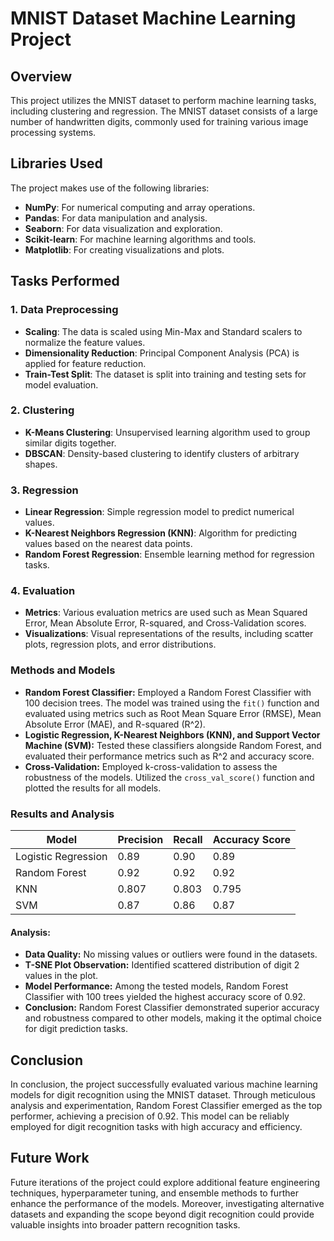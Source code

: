 # MNIST Dataset Machine Learning Project

## Overview
This project utilizes the MNIST dataset to perform machine learning tasks, including clustering and regression. The MNIST dataset consists of a large number of handwritten digits, commonly used for training various image processing systems.

## Libraries Used
The project makes use of the following libraries:
- **NumPy**: For numerical computing and array operations.
- **Pandas**: For data manipulation and analysis.
- **Seaborn**: For data visualization and exploration.
- **Scikit-learn**: For machine learning algorithms and tools.
- **Matplotlib**: For creating visualizations and plots.

## Tasks Performed
### 1. Data Preprocessing
- **Scaling**: The data is scaled using Min-Max and Standard scalers to normalize the feature values.
- **Dimensionality Reduction**: Principal Component Analysis (PCA) is applied for feature reduction.
- **Train-Test Split**: The dataset is split into training and testing sets for model evaluation.

### 2. Clustering
- **K-Means Clustering**: Unsupervised learning algorithm used to group similar digits together.
- **DBSCAN**: Density-based clustering to identify clusters of arbitrary shapes.

### 3. Regression
- **Linear Regression**: Simple regression model to predict numerical values.
- **K-Nearest Neighbors Regression (KNN)**: Algorithm for predicting values based on the nearest data points.
- **Random Forest Regression**: Ensemble learning method for regression tasks.

### 4. Evaluation
- **Metrics**: Various evaluation metrics are used such as Mean Squared Error, Mean Absolute Error, R-squared, and Cross-Validation scores.
- **Visualizations**: Visual representations of the results, including scatter plots, regression plots, and error distributions.

### Methods and Models

- **Random Forest Classifier:** Employed a Random Forest Classifier with 100 decision trees. The model was trained using the `fit()` function and evaluated using metrics such as Root Mean Square Error (RMSE), Mean Absolute Error (MAE), and R-squared (R^2).
- **Logistic Regression, K-Nearest Neighbors (KNN), and Support Vector Machine (SVM):** Tested these classifiers alongside Random Forest, and evaluated their performance metrics such as R^2 and accuracy score.
- **Cross-Validation:** Employed k-cross-validation to assess the robustness of the models. Utilized the `cross_val_score()` function and plotted the results for all models.

### Results and Analysis

| Model                | Precision | Recall | Accuracy Score |
|----------------------|-----------|--------|----------------|
| Logistic Regression  | 0.89      | 0.90   | 0.89           |
| Random Forest        | 0.92      | 0.92   | 0.92           |
| KNN                  | 0.807     | 0.803  | 0.795          |
| SVM                  | 0.87      | 0.86   | 0.87           |

#### Analysis:

- **Data Quality:** No missing values or outliers were found in the datasets.
- **T-SNE Plot Observation:** Identified scattered distribution of digit 2 values in the plot.
- **Model Performance:** Among the tested models, Random Forest Classifier with 100 trees yielded the highest accuracy score of 0.92.
- **Conclusion:** Random Forest Classifier demonstrated superior accuracy and robustness compared to other models, making it the optimal choice for digit prediction tasks.

## Conclusion

In conclusion, the project successfully evaluated various machine learning models for digit recognition using the MNIST dataset. Through meticulous analysis and experimentation, Random Forest Classifier emerged as the top performer, achieving a precision of 0.92. This model can be reliably employed for digit recognition tasks with high accuracy and efficiency.

## Future Work

Future iterations of the project could explore additional feature engineering techniques, hyperparameter tuning, and ensemble methods to further enhance the performance of the models. Moreover, investigating alternative datasets and expanding the scope beyond digit recognition could provide valuable insights into broader pattern recognition tasks.
